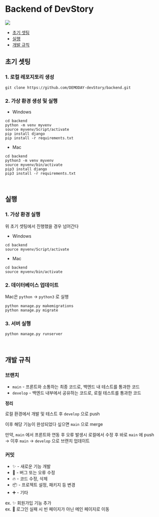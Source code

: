 # Backend of DevStory 

<img src="https://img.shields.io/badge/django-092E20?style=for-the-badge&logo=django&logoColor=white">

- [초기 셋팅](#초기-셋팅) <br>
- [실행](#실행) <br>
- [개발 규칙](#개발-규칙)

## 초기 셋팅

### 1. 로컬 레포지토리 생성
```
git clone https://github.com/DEMODAY-devStory/backend.git
```

### 2. 가상 환경 생성 및 실행
- Windows
```
cd backend
python -m venv myvenv
source myvenv/Script/activate
pip install django
pip install -r requirements.txt
```

- Mac
```
cd backend
python3 -m venv myvenv
source myvenv/bin/activate
pip3 install django
pip3 install -r requirements.txt
```

<br>

## 실행

### 1. 가상 환경 실행
위 초기 셋팅에서 진행했을 경우 넘어간다
- Windows
```
cd backend
source myvenv/Script/activate
```

- Mac
```
cd backend
source myvenv/bin/activate
```

### 2. 데이터베이스 업데이트
Mac은 ```python``` -> ```python3``` 로 실행

```
python manage.py makemigrations
python manage.py migrate
```

### 3. 서버 실행
```
python manage.py runserver
```

<br>

## 개발 규칙

### 브랜치

- ```main``` - 프론트와 소통하는 최종 코드로, 백엔드 내 테스트를 통과한 코드
- ```develop``` - 백엔드 내부에서 공유하는 코드로, 로컬 테스트를 통과한 코드

**정리**

로컬 환경에서 개발 및 테스트 후 ```develop``` 으로 push <br>

이후 해당 기능이 완성되었다 싶으면 ```main``` 으로 merge <br>

만약, ```main``` 에서 프론트와 연동 후 오류 발생시 로컬에서 수정 후 바로 ```main``` 에 push <br>
  -> 이후 ```main``` -> ```develop``` 으로 브랜치 업데이트

### 커밋

- :sparkles: - 새로운 기능 개발
- :bug: - 버그 또는 오류 수정 
- :fire: - 코드 수정, 삭제
- :package: - 프로젝트 설정, 패키지 등 변경
- :heavy_plus_sign: - 기타

ex. :sparkles: 회원가입 기능 추가 <br>
ex. :bug: 로그인 실패 시 빈 페이지가 아닌 메인 페이지로 이동

<br>



